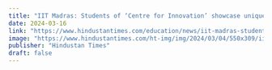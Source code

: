```yaml
---
title: "IIT Madras: Students of ‘Centre for Innovation’ showcase unique technology at Institute Open House 2024"
date: 2024-03-16
link: "https://www.hindustantimes.com/education/news/iit-madras-students-of-centre-for-innovation-showcase-unique-technology-at-institute-open-house-2024-101709470817007.html"
image: "https://www.hindustantimes.com/ht-img/img/2024/03/04/550x309/iit-madras_91282ea6-9e41-11e5-98be-8e4b0fa67469_1709535541389.jpg"
publisher: "Hindustan Times"
draft: false
---
```


